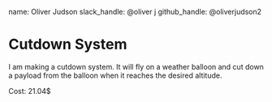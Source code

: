 name: Oliver Judson
slack_handle: @oliver j
github_handle: @oliverjudson2


# Cutdown System

<!-- Describe your board in 2-3 sentences. What are you making? What will it do? -->
I am making a cutdown system. It will fly on a weather balloon and cut down a payload from the balloon when it reaches the desired altitude.

Cost: 21.04$

